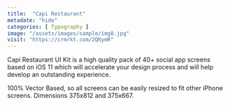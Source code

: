 ```yaml
---
title:  "Capi Restaurant"
metadate: "hide"
categories: [ Typography ]
image: "/assets/images/sample/img8.jpg"
visit: "https://crmrkt.com/2QKymR"
---
```

Capi Restaurant UI Kit is a high quality pack of 40+ social app screens based on iOS 11 which will accelerate your design process and will help develop an outstanding experience.

100% Vector Based, so all screens can be easily resized to fit other iPhone screens. Dimensions 375x812 and 375x667.